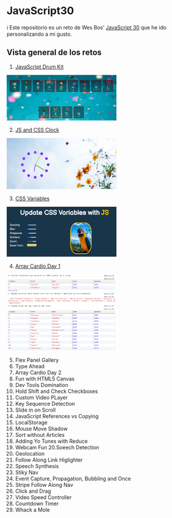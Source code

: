 # JavaScript30

ℹ️ Este repositorio es un reto de Wes Bos' [JavaScript 30](https://javascript30.com/) que he ido personalizando a mi gusto.

## Vista general de los retos

1. [JavaScript Drum Kit](https://github.com/mercarf/JavaScript30/tree/main/01-DrumKit)

<img src="./01-DrumKit/infoReadme/vista-general.PNG" width="300px">

2. [JS and CSS Clock](https://github.com/mercarf/JavaScript30/tree/main/02-Clockt)

<img src="./02-Clock/infoReadme/imgClock.PNG" width="300px">

3. [CSS Variables](https://github.com/mercarf/JavaScript30/tree/main/03-CSSVariables)

<img src="./03-CSSVariables/infoReadme/imgCSSVariables.PNG" width="300px">

4. [Array Cardio Day 1](https://github.com/mercarf/JavaScript30/tree/main/04-ArrayCardio1)

<img src="./04-ArrayCardio1/infoReadme/imgArray1.PNG" width="300px">

5. Flex Panel Gallery
6. Type Ahead
7. Array Cardio Day 2
8. Fun with HTML5 Canvas
9. Dev Tools Domination
10. Hold Shift and Check Checkboxes
11. Custom Video PLayer
12. Key Sequence Detection
13. Slide in on Scroll
14. JavaScript References vs Copying
15. LocalStorage
16. Mouse Move Shadow
17. Sort without Articles
18. Adding Yo Tunes with Reduce
19. Webcam Fun
    20.Soeech Detection
20. Geolocation
21. Follow Along Link Higlighter
22. Speech Synthesis
23. Stiky Nav
24. Event Capture, Propagation, Bubbling and Once
25. Stripe Follow Along Nav
26. Click and Drag
27. Video Speed Controller
28. Countdown Timer
29. Whack a Mole
